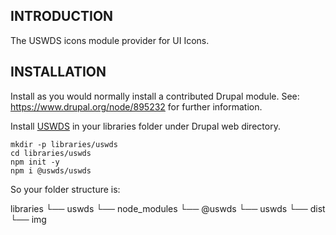 ## INTRODUCTION

The USWDS icons module provider for UI Icons.

## INSTALLATION

Install as you would normally install a contributed Drupal module.
See: https://www.drupal.org/node/895232 for further information.

Install [USWDS](https://www.npmjs.com/package/@uswds/uswds) in your libraries folder under Drupal web directory.

```shell
mkdir -p libraries/uswds
cd libraries/uswds
npm init -y
npm i @uswds/uswds
```

So your folder structure is:

libraries
  └── uswds
      └── node_modules
          └── @uswds
              └── uswds
                  └── dist
                      └── img
